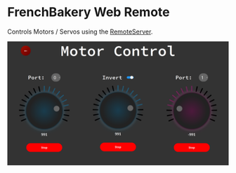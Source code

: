 # FrenchBakery Web Remote
Controls Motors / Servos using the [RemoteServer](https://github.com/frenchbakery/remote_server.git).

![MotorControl](./screenshots/motor_control.png)
